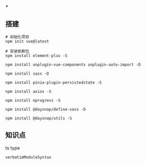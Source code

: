 # .

## 搭建

```
# 初始化项目
npm init vue@latest

# 安装依赖包
npm install element-plus -S

npm install unplugin-vue-components unplugin-auto-import -D

npm install sass -D

npm install pinia-plugin-persistedstate -S

npm install axios -S

npm install nprogress -S

npm install @daysnap/define-sass -D

npm install @daysnap/utils -S
```

## 知识点

ts type 

`verbatimModuleSyntax`